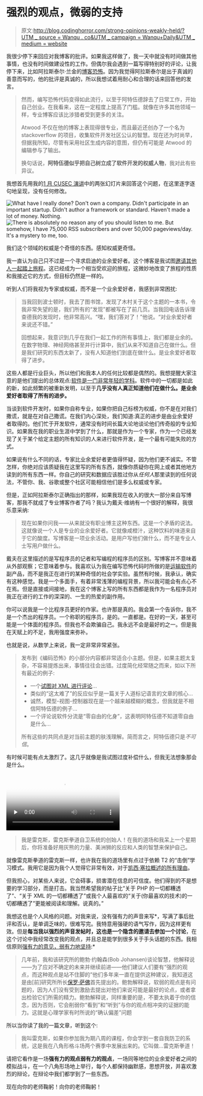 # 强烈的观点，微弱的支持

> 原文:[http://blog.codinghorror.com/strong-opinions-weakly-held/?UTM _ source = Wanqu . co&UTM _ campaign = Wanqu+Daily&UTM _ medium = website](http://blog.codinghorror.com/strong-opinions-weakly-held/?utm_source=wanqu.co&utm_campaign=Wanqu+Daily&utm_medium=website)



我很少停下来回应对我博客的批评。如果我这样做了，我一天中就没有时间做其他事情，也没有时间做建设性的工作。但偶尔我会遇到一篇写得特别好的评论，让我停下来，比如阿拉斯泰尔·兰金的[博客恐怖](http://girtby.net/archives/2008/05/22/blogging-horror/)。因为我觉得阿拉斯泰尔是出于真诚的善意而写的，他的批评是真诚的，所以我想试着用耐心和合理的话来回答他的发言。

> 然而，编写恐怖代码变得如此流行，以至于阿特伍德辞去了日常工作，开始自己创业。在我看来，这在一定程度上提高了门槛。就像在许多其他领域一样，专业博客应该比涉猎者受到更多的关注。
> 
> Atwood 不仅在他的博客上表现得很专业，而且最近还创办了一个名为 stackoverflow 的项目，收集软件开发社区公认的智慧。现在还为时尚早，但据我所知，尽管有采用社区生成内容的意图，但仍有可能是 Atwood 的编辑参与了输出。
> 
> 换句话说，**阿特伍德似乎把自己树立成了软件开发的权威人物**，我对此有些异议。

我想首先用我的[1 月 CUSEC 演讲](https://blog.codinghorror.com/see-you-at-cusec-2008/)中的两张幻灯片来回答这个问题，在这里逐字逐句地呈现，没有任何修改。

![What have I really done? Don't own a company. Didn't participate in an important startup. Didn't author a framework or standard. Haven't made a lot of money. Nothing.](../Images/0d283876b52ae1f90aa46e9ff7c67d14.png) ![There is absolutely no reason any of you should listen to me. But somehow, I have 75,000 RSS subscribers and over 50,000 pageviews/day. It's a mystery to me, too.](../Images/ad0672906ae1eb8f8712fb036c54e95e.png)

我们这个领域的权威是个奇怪的东西。感知权威更奇怪。

我一直认为自己只不过是一个寻求启迪的业余爱好者。这个博客是我试图[邀请其他人一起踏上旅程](http://www.codinghorror.com/blog/archives/001020.html)。这已经成为一个相当受欢迎的旅程，这微妙地改变了旅程的性质和我接近它的方式，但目标仍然是一样的。

听到人们将我视为专家或权威，而不是一个业余爱好者，我感到非常困扰:

> 当我回到波士顿时，我去了图书馆，发现了木村关于这个主题的一本书，令我非常失望的是，我们所有的“发现”都被写在了前几页。当我回电话告诉理查德我的发现时，他非常高兴。“嘿，我们答对了！”他说。“对业余爱好者来说还不错。”
> 
> 回想起来，我意识到几乎在我们一起工作的所有事情上，我们都是业余的。在数字物理、神经网络甚至并行计算中，我们从来不知道自己在做什么。但是我们研究的东西太新了，没有人知道他们到底在做什么。是业余爱好者取得了进步。

这些人都是行业巨头，所以他们和我本人的任何比较都是偶然的。我想提醒大家注意的是他们提出的总体观点:[软件是一门非常年轻的学科](https://blog.codinghorror.com/fifty-years-of-software-development/)。软件中的一切都是如此的新，如此频繁的被重新发明，以至于**几乎没有人真正知道他们在做什么。是业余爱好者取得了所有的进步。**

当谈到软件开发时，如果你自称专业，如果你把自己标榜为权威，你不是在对我们撒谎，就是在对自己撒谎。在我们内心深处，我们知道:真正的进步是由业余爱好者取得的。他们忙于开发软件，通常没有时间长篇大论地谈论他们传奇般的专业知识。如果我在我的职业生涯中学到了什么，那就是作为一个专家，作为一个已经发现了关于某个给定主题的所有知识的人来进行软件开发，是一个最有可能失败的方式。

如果说有什么不同的话，专家比业余爱好者更值得怀疑，因为他们更不诚实。不管怎样，你绝对应该质疑我在这里写的所有东西，就像你质疑你在网上或者其他地方读到的所有东西一样。你自己的研究和数据应该胜过你从*任何人*那里读到的任何说法，不管你、我、谷歌或整个社区可能相信他们是多么权威或专家。

但是，正如阿拉斯泰尔正确指出的那样，如果我现在收入的很大一部分来自写博客，那我不就成了专业博客作者了吗？我认为戴夫·维纳有一个很好的解释，我很乐意采纳:

> 现在如果你问我——从来就没有职业博主这种东西。这是一个矛盾的说法。这就像说一个人是专业的业余爱好者。它就像咸橙汁，这种饮料的味道来自于它的酸度。写博客是一项业余活动。是用户写他们做什么，而不是专业人士写用户做什么。

戴夫在这里描述的是写程序员的记者和写编程的程序员的区别。写博客并不意味着从外部观察；它意味着参与。我喜欢认为我在编写恐怖代码时所做的是[运输软件](https://blog.codinghorror.com/yes-but-what-have-you-done/)的副产品，而不是我正在进行的某种奇怪的社会学实验。虽然有时候，我承认，确实有这种感觉。我是一个多面手，有着非常浅薄的编程背景，所以我可能会有点心不在焉。但是直接或间接地，我在这个博客上写的所有东西都是我作为一名程序员对我正在进行的工作的深深的、一生的热爱的副作用。

你可以说我是一个比程序员更好的作家。也许那是真的。我会第一个告诉你，我不是一个杰出的程序员。一个称职的程序员，是的。一直都是。在好的一天，甚至可能是一个体面的程序员。但我也不会欺骗自己。我永远不会是最好的之一。但是我在天赋上的不足，我用强度来弥补。

也就是说，从数学上来说，我一定非常非常紧张。

> 发布到《编码恐怖》的小部分内容都非常适合小主题。但是，如果主题太复杂，不容易提炼出来，事情往往会出错。过度简化经常随之而来，如以下所有最近的例子:
> 
> *   一个[试图对 XML 进行评论](https://blog.codinghorror.com/xml-the-angle-bracket-tax/)...
> *   类似的“这太难了”的反应似乎是一篇关于人道标记语言的文章的核心...
> *   诚然，模型-视图-控制器现在是一个越来越模糊的概念，但我就是不相信阿特伍德的例子...
> *   一个评论说软件分流是“零自由的化身”，这表明阿特伍德不知道零自由是什么...
> 
> 所有这些的共同点是对当前主题的肤浅理解。简而言之，阿特伍德只是*不可信*。

有时候可能有点太激烈了。这几乎就像是我试图过度补偿什么，但我无法想象那会是什么。

<video poster="/content/images/2015/08/rex-kwon-do-poster.jpg" preload="none" controls=""><source src="http://discourse-cdn.codinghorror.com/uploads/default/original/3X/a/d/ada45bcfb90283e7b9a99624706d17f7343f4065.mp4"></video> 

> 我是雷克斯，雷克斯拳道自卫系统的创始人！在我的道场和我呆上一个星期后，你将准备好用灰熊的力量、美洲狮的反应和人类的智慧来保护自己。

就像雷克斯拳道的雷克斯一样，也许我在我的道场里有点过于依赖 T2 的“击倒”学习模式。我用它是因为我个人觉得它非常有效，对于[凯西·塞拉概述的所有理由](http://headrush.typepad.com/creating_passionate_users/2005/08/the_smackdown_l.html)。

但我担心，对某些人来说，它会碍事，损害潜在信息的可信度。他们得到的不是想要的学习部分，而是打击。我当然希望我的帖子比“关于 PHP 的一切都糟透了”、“关于 XML 的一切都糟透了”或我个人最喜欢的“关于(你最喜欢的技术)的一切都糟透了”更能被阅读和理解。说真的。”

我想这也是个人风格的问题。对我来说，没有强有力的声音来写*，写满了事后批评和否认，是单调乏味的，很难写完。我特意用强硬的语气写作，因为这样更有效。但是**每当我以强烈的声音发帖时，这也是一个隐含的邀请去参加一个讨论**，在这个讨论中我经常改变我的观点，并且总是能学到很多关于手头话题的东西。我相信原则[强有力的意见，弱有力地坚持](http://bobsutton.typepad.com/my_weblog/2006/07/strong_opinions.html):*

> 几年前，我和该研究所的鲍勃·约翰森(Bob Johansen)谈论智慧，他解释说——为了应对不确定的未来并继续前进——他们建议人们要有“强烈的观点，而这种观点是站不住脚的”他们多年来一直在提供这种建议，我知道这是由[前]研究所所长[保罗·萨佛](http://www.saffo.com/)首先提出的。鲍勃解释说，软弱的观点是有问题的，因为人们没有受到激励去提出对他们来说可能是最好的论点，或者拿出检验它们所需的精力。鲍勃解释说，同样重要的是，不要太执着于你的信念，因为否则，它会削弱你“看到”和“听到”与你的观点相冲突的证据的能力。这就是心理学家有时所说的“确认偏差”问题

所以当你读了我的一篇文章，听到这个:

> 我叫雷克斯，如果你参加我为期八周的课程，你会学到一套自我防卫的系统，这是我在八角形格斗场两个赛季中发展出来的。它叫做...雷克斯拳道！

请把它看作是一场**强有力的观点弱有力的观点**，一场同等地位的业余爱好者之间的模拟战斗，在一个八角形场地上举行，每个人都保持幽默感，思想开放，并喜欢激烈的辩论，在辩论中我们都学到了一些东西。

现在向你的老师鞠躬！向你的老师鞠躬！

